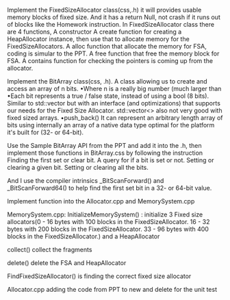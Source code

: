 
Implement the FixedSizeAllocator class(css,.h) 
it will provides usable memory blocks of fixed size. 
And it has a return Null, not crash if it runs out of blocks like the Homework instruction. In FixedSizeAllocator class there
are 4 functions,
A constructor 
A create function for creating a HeapAllocator instance, then use that to allocate memory for the FixedSizeAllocators.
A alloc function that allocate the memory for FSA, coding is simular to the PPT. A free function that free the memory block for FSA.
A contains function for checking the pointers is coming up from the allocator.


Implement the BitArray class(css, .h). 
A class allowing us to create and access an array of n bits.
	•Where n is a really big number (much larger than 
	•Each bit represents a true / false state, instead of using a bool (8 bits). 
Similar to std::vector<bool> but with an interface (and optimizations) that supports our needs for the Fixed Size Allocator.
std::vector<> also not very good with fixed sized arrays.
	•push_back()
It can represent an arbitrary length array of bits using internally an array of a native data type optimal for the platform it's built for (32- or 64-bit).

Use the Sample BitArray API from the PPT and add it into the .h, then implement those functions in BitArray.css by following the instruction 
Finding the first set or clear bit.
A query for if a bit is set or not.
Setting or clearing a given bit.
Setting or clearing all the bits.

And I use the compiler intrinsics _BitScanForward() and _BitScanForward64() to help find the first set bit in a 32- or 64-bit value.


Implement function into the Allocator.cpp and MemorySystem.cpp

MemorySystem.cpp:
InitializeMemorySystem() : 
initialize 3 Fixed size allocators(0 - 16 bytes with 100 blocks in the FixedSizeAllocator.
16 - 32 bytes with 200 blocks in the FixedSizeAllocator.
33 - 96 bytes with 400 blocks in the FixedSizeAllocator.) 
and a HeapAllocator

collect() collect the fragments

delete() delete the FSA and HeapAllocator

FindFixedSizeAllocator() is finding the correct fixed size allocator


Allocator.cpp 
adding the code from PPT to new and delete for the unit test
